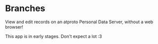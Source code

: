 # Branches
View and edit records on an atproto Personal Data Server, without a web browser!

This app is in early stages. Don't expect a lot :3